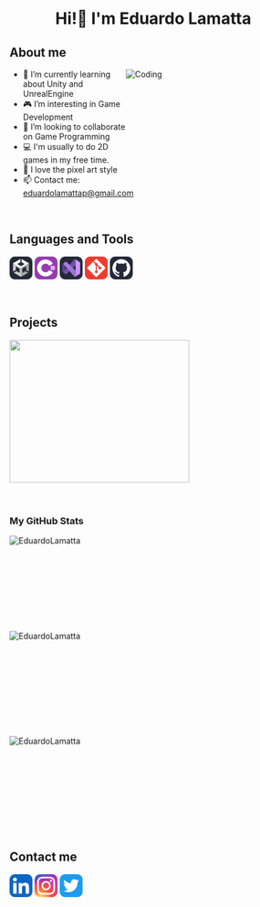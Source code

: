 <h1 align = "center"> Hi!👋 I'm Eduardo Lamatta</h1>




<h2 align = "left"> About me </h2>
<p align = "left">
  <img align="right" alt="Coding" width="300" src="https://user-images.githubusercontent.com/74038190/225813708-98b745f2-7d22-48cf-9150-083f1b00d6c9.gif" width="350" height="200">

- 🌱 I’m currently learning about Unity and UnrealEngine
- 🎮 I’m interesting in Game Development
- 👀 I’m looking to collaborate on Game Programming
- 💻 I'm usually to do 2D games in my free time.
- 👾 I love the pixel art style
- 📫 Contact me: eduardolamattap@gmail.com

</p> <br>


<h2 align = "left"> Languages and Tools </h2>
<p align = "left">
  <img src="https://github.com/tandpfun/skill-icons/blob/main/icons/Unity-Dark.svg" alt="unity" width="40" height="40"/>
  <img src="https://github.com/tandpfun/skill-icons/blob/main/icons/CS.svg" alt="csharp" width="40" height="40"/>
  <img src="https://github.com/tandpfun/skill-icons/blob/main/icons/VisualStudio-Dark.svg" alt="VS" width="40" height="40"/>
  <img src="https://github.com/tandpfun/skill-icons/blob/main/icons/Git.svg" alt="git" width="40" height="40"/>
  <img src="https://github.com/tandpfun/skill-icons/blob/main/icons/Github-Dark.svg" alt="github" width="40" height="40"/>
  
</p> <br>


<h2 align = "left"> Projects </h2>
<p align = "left">
  <a href = "https://minifagames.itch.io/survivors-battleground" target="blank" alt = "minifagames.itch.io"> <img src = "https://img.itch.zone/aW1nLzEzNjYxMDA5LnBuZw==/315x250%23c/oAxC%2FJ.png" alt = "" width="315" height="250"/> </a>
</p> <br>


<h3>My GitHub Stats</h3>
<p>
<img align="left" src="https://github-readme-stats.vercel.app/api/top-langs/?username=EduardoLamatta&layout=compact&theme=dark&bg_color=00000000" alt="EduardoLamatta"/>
</p><br><br><br><br><br><br><br><br><br>
<p>
<img align="left" src="https://github-readme-stats.vercel.app/api?username=EduardoLamatta&show_icons=true&bg_color=00000000&theme=dark" alt="EduardoLamatta"/>
</p><br><br><br><br><br><br><br><br><br><br>
<p>
  <img align="left" src="https://github-readme-streak-stats.herokuapp.com?user=EduardoLamatta&theme=dark" alt="EduardoLamatta"/>
</p><br><br><br><br><br><br><br><br><br><br>

<h2 align = "left"> Contact me</h2>
<p align = "left">
  <a href = "https://www.linkedin.com/in/juan-eduardo-lamatta-pintado-bb7bb924b/" target="blank" alt = "eduardolamatta"><img src = "https://github.com/tandpfun/skill-icons/blob/main/icons/LinkedIn.svg" alt = "eduardolamatta" width="40" height="40"/></a>
  <a href = "https://www.instagram.com/lamattaedu/"><img src = "https://github.com/tandpfun/skill-icons/blob/main/icons/Instagram.svg" target="blank" alt = "eduardolamatta" width="40" height="40"/></a>
  <a href = "https://twitter.com/LamattaEduardo/"><img src = "https://github.com/tandpfun/skill-icons/blob/main/icons/Twitter.svg" target="blank" alt = "eduardolamatta" width="40" height="40"/></a>
</p> <br>
